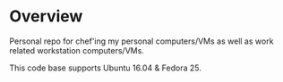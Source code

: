 Overview
========

Personal repo for chef'ing my personal computers/VMs as well as work related workstation computers/VMs.

This code base supports Ubuntu 16.04 & Fedora 25.
